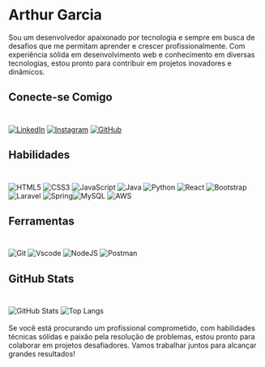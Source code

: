 # Arthur Garcia
Sou um desenvolvedor apaixonado por tecnologia e sempre em busca de desafios que me permitam aprender e crescer profissionalmente. Com experiência sólida em desenvolvimento web e conhecimento em diversas tecnologias, estou pronto para contribuir em projetos inovadores e dinâmicos.
<br>

## Conecte-se Comigo <br><br>
[![LinkedIn](https://img.shields.io/badge/LinkedIn-0077B5?style=for-the-badge&logo=linkedin&logoColor=white)](https://www.linkedin.com/in/arthur-garcia-88770728a/) [![Instagram](https://img.shields.io/badge/-Instagram-%23E4405F?style=for-the-badge&logo=instagram&logoColor=white)](https://www.instagram.com/garciax__zl/) [![GitHub](https://img.shields.io/badge/GitHub-100000?style=for-the-badge&logo=github&logoColor=white)](https://github.com/garcia235)

## Habilidades <br><br>
![HTML5](https://img.shields.io/badge/HTML5-E34F26?style=for-the-badge&logo=html5&logoColor=white) ![CSS3](https://img.shields.io/badge/CSS3-1572B6?style=for-the-badge&logo=css3&logoColor=white) ![JavaScript](https://img.shields.io/badge/JavaScript-F7DF1E?style=for-the-badge&logo=javascript&logoColor=black) ![Java](https://img.shields.io/badge/java-%23ED8B00.svg?style=for-the-badge&logo=openjdk&logoColor=white) ![Python](https://img.shields.io/badge/python-3670A0?style=for-the-badge&logo=python&logoColor=ffdd54) ![React](https://img.shields.io/badge/React-20232A?style=for-the-badge&logo=react&logoColor=61DAFB) ![Bootstrap](https://img.shields.io/badge/-boostrap-0D1117?style=for-the-badge&logo=bootstrap&labelColor=0D1117) ![Laravel](https://img.shields.io/badge/laravel-%23FF2D20.svg?style=for-the-badge&logo=laravel&logoColor=white) ![Spring](https://img.shields.io/badge/spring-%236DB33F.svg?style=for-the-badge&logo=spring&logoColor=white)![MySQL](https://img.shields.io/badge/MySQL-00000F?style=for-the-badge&logo=mysql&logoColor=white)
![AWS](https://img.shields.io/badge/AWS-000.svg?style=for-the-badge&logo=amazon-aws&logoColor=white)

## Ferramentas <br><br>
![Git](https://img.shields.io/badge/GIT-E44C30?style=for-the-badge&logo=git&logoColor=white) ![Vscode](https://img.shields.io/badge/Vscode-007ACC?style=for-the-badge&logo=visual-studio-code&logoColor=white) ![NodeJS](https://img.shields.io/badge/node.js-6DA55F?style=for-the-badge&logo=node.js&logoColor=white) ![Postman](https://img.shields.io/badge/Postman-FF6C37.svg?style=for-the-badge&logo=Postman&logoColor=white)

## GitHub Stats <br><br>
![GitHub Stats](https://github-readme-stats.vercel.app/api?username=garcia235&theme=transparent&bg_color=000&border_color=30A3DC&show_icons=true&icon_color=30A3DC&title_color=E94D5F&text_color=FFF)
![Top Langs](https://github-readme-stats-git-masterrstaa-rickstaa.vercel.app/api/top-langs/?username=garcia235&layout=compact&bg_color=000&border_color=30A3DC&title_color=E94D5F&text_color=FFF)
<br><br>
Se você está procurando um profissional comprometido, com habilidades técnicas sólidas e paixão pela resolução de problemas, estou pronto para colaborar em projetos desafiadores. Vamos trabalhar juntos para alcançar grandes resultados!
